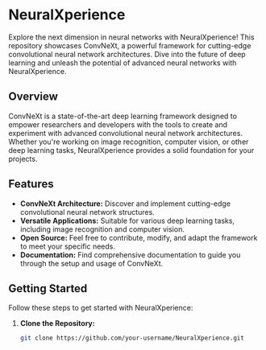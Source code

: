 # NeuralXperience

Explore the next dimension in neural networks with NeuralXperience! This repository showcases ConvNeXt, a powerful framework for cutting-edge convolutional neural network architectures. Dive into the future of deep learning and unleash the potential of advanced neural networks with NeuralXperience.

## Overview

ConvNeXt is a state-of-the-art deep learning framework designed to empower researchers and developers with the tools to create and experiment with advanced convolutional neural network architectures. Whether you're working on image recognition, computer vision, or other deep learning tasks, NeuralXperience provides a solid foundation for your projects.

## Features

- **ConvNeXt Architecture:** Discover and implement cutting-edge convolutional neural network structures.
- **Versatile Applications:** Suitable for various deep learning tasks, including image recognition and computer vision.
- **Open Source:** Feel free to contribute, modify, and adapt the framework to meet your specific needs.
- **Documentation:** Find comprehensive documentation to guide you through the setup and usage of ConvNeXt.

## Getting Started

Follow these steps to get started with NeuralXperience:

1. **Clone the Repository:**
   ```bash
   git clone https://github.com/your-username/NeuralXperience.git
